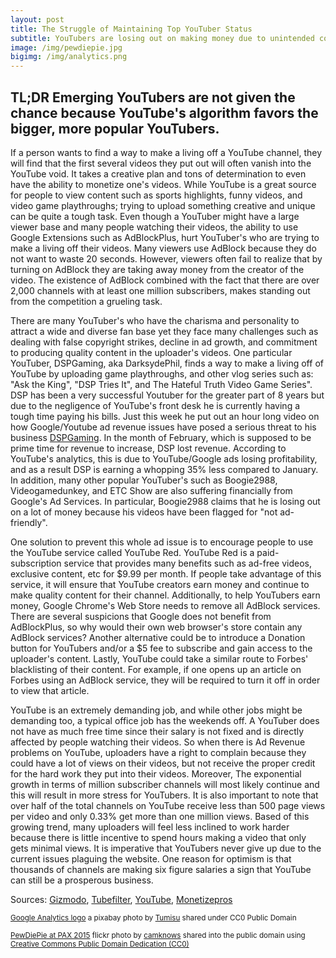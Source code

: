 ```yaml
---
layout: post
title: The Struggle of Maintaining Top YouTuber Status
subtitle: YouTubers are losing out on making money due to unintended consequences of YouTube
image: /img/pewdiepie.jpg
bigimg: /img/analytics.png
---
```

## TL;DR Emerging YouTubers are not given the chance because YouTube's algorithm favors the bigger, more popular YouTubers.

If a person wants to find a way to make a living off a YouTube channel, they will find that the first several videos they put out will often vanish into the YouTube void. It takes a creative plan and tons of determination to even have the ability to monetize one's videos. While YouTube is a great source for people to view content such as sports highlights, funny videos, and video game playthroughs; trying to upload something creative and unique can be quite a tough task. Even though a YouTuber might have a large viewer base and many people watching their videos, the ability to use Google Extensions such as AdBlockPlus, hurt YouTuber's who are trying to make a living off their videos. Many viewers use AdBlock because they do not want to waste 20 seconds. However, viewers often fail to realize that by turning on AdBlock they are taking away money from the creator of the video. The existence of AdBlock combined with the fact that there are over 2,000 channels with at least one million subscribers, makes standing out from the competition a grueling task.

There are many YouTuber's who have the charisma and personality to attract a wide and diverse fan base yet they face many challenges such as dealing with false copyright strikes, decline in ad growth, and commitment to producing quality content in the uploader's videos. One particular YouTuber, DSPGaming, aka DarksydePhil, finds a way to make a living off of YouTube by uploading game playthroughs, and other vlog series such as: "Ask the King", "DSP Tries It", and The Hateful Truth Video Game Series". DSP has been a very successful Youtuber for the greater part of 8 years but due to the negligence of YouTube's front desk he is currently having a tough time paying his bills. Just this week he put out an hour long video on how Google/Youtube ad revenue issues have posed a serious threat to his business [DSPGaming](https://www.youtube.com/watch?v=D2I6WjbBxlM). In the month of February, which is supposed to be prime time for revenue to increase, DSP lost revenue. According to YouTube's analytics, this is due to YouTube/Google ads losing profitability, and as a result DSP is earning a whopping 35% less compared to January. In addition, many other popular YouTuber's such as Boogie2988, Videogamedunkey, and ETC Show are also suffering financially from Google's Ad Services. In particular, Boogie2988 claims that he is losing out on a lot of money because his videos have been flagged for "not ad-friendly".

One solution to prevent this whole ad issue is to encourage people to use the YouTube service called YouTube Red. YouTube Red is a paid-subscription service that provides many benefits such as ad-free videos, exclusive content, etc for $9.99 per month. If people take advantage of this service, it will ensure that YouTube creators earn money and continue to make quality content for their channel. Additionally, to help YouTubers earn money, Google Chrome's Web Store needs to remove all AdBlock services. There are several suspicions that Google does not benefit from AdBlockPlus, so why would their own web browser's store contain any AdBlock services? Another alternative could be to introduce a Donation button for YouTubers and/or a $5 fee to subscribe and gain access to the uploader's content. Lastly, YouTube could take a similar route to Forbes' blacklisting of their content. For example, if one opens up an article on Forbes using an AdBlock service, they will be required to turn it off in order to view that article.   

YouTube is an extremely demanding job, and while other jobs might be demanding too, a typical office job has the weekends off. A YouTuber does not have as much free time since their salary is not fixed and is directly affected by people watching their videos. So when there is Ad Revenue problems on YouTube, uploaders have a right to complain because they could have a lot of views on their videos, but not receive the proper credit for the hard work they put into their videos. Moreover, The exponential growth in terms of million subscriber channels will most likely continue and this will result in more stress for YouTubers. It is also important to note that over half of the total channels on YouTube receive less than 500 page views per video and only 0.33% get more than one million views. Based of this growing trend, many uploaders will feel less inclined to work harder because there is little incentive to spend hours making a video that only gets minimal views. It is imperative that YouTubers never give up due to the current issues plaguing the website. One reason for optimism is that thousands of channels are making six figure salaries a sign that YouTube can still be a prosperous business.



Sources: [Gizmodo](https://www.gizmodo.com.au/2016/09/youtube-stars-are-blowing-up-over-not-getting-paid/),
[Tubefilter](http://www.tubefilter.com/2016/04/04/youtube-millionaires-2000-channels/),
[YouTube](https://www.youtube.com/watch?v=D2I6WjbBxlM&feature=youtu.be&a),
[Monetizepros](https://monetizepros.com/video-monetization/why-you-probably-wont-get-rich-famous-on-youtube/)

<small> <a title="Google Analytics logo" href="https://pixabay.com/p-1925495/?no_redirect">Google Analytics logo</a> a pixabay photo by <a href="https://pixabay.com/en/users/Tumisu-148124/">Tumisu</a> shared under CC0 Public Domain </small>

<small> <a title="PewDiePie at PAX 2015" href="https://flickr.com/photos/camknows/20445592444">PewDiePie at PAX 2015</a> flickr photo by <a href="https://flickr.com/people/camknows">camknows</a> shared into the public domain using <a href="https://creativecommons.org/publicdomain/zero/1.0/">Creative Commons Public Domain Dedication (CC0)</a> </small>
